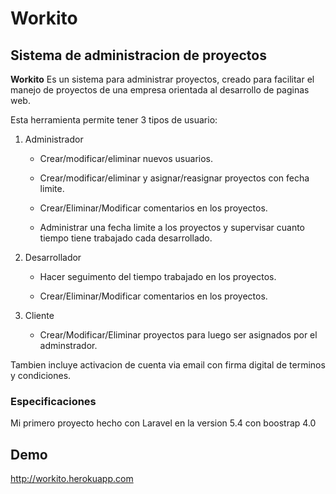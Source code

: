 # Workito

## Sistema de administracion de proyectos

**Workito** Es un sistema para administrar proyectos, creado para facilitar el manejo de proyectos de una empresa orientada al desarrollo de paginas web.

Esta herramienta permite tener 3 tipos de usuario:

1. Administrador

    - Crear/modificar/eliminar nuevos usuarios.

    - Crear/modificar/eliminar y asignar/reasignar proyectos con fecha limite.

    - Crear/Eliminar/Modificar comentarios en los proyectos.

    - Administrar una fecha limite a los proyectos y supervisar cuanto tiempo tiene trabajado cada desarrollado.

2. Desarrollador

    - Hacer seguimento del tiempo trabajado en los proyectos.

    - Crear/Eliminar/Modificar comentarios en los proyectos.

3. Cliente

    - Crear/Modificar/Eliminar proyectos para luego ser asignados por el adminstrador.

Tambien incluye activacion de cuenta via email con firma digital de terminos y condiciones.

### Especificaciones

Mi primero proyecto hecho con Laravel en la version 5.4 con boostrap 4.0

## Demo

<http://workito.herokuapp.com>